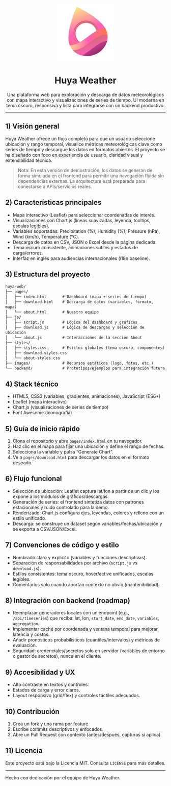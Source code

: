 <p align="center">
  <img src="images/logo-huya.png" alt="Huya Weather logo" width="180" />
</p>

<div align="center">

# Huya Weather

Una plataforma web para exploración y descarga de datos meteorológicos con mapa interactivo y visualizaciones de series de tiempo. UI moderna en tema oscuro, responsiva y lista para integrarse con un backend productivo.

</div>

---

## 1) Visión general

Huya Weather ofrece un flujo completo para que un usuario seleccione ubicación y rango temporal, visualice métricas meteorológicas clave como series de tiempo y descargue los datos en formatos abiertos. El proyecto se ha diseñado con foco en experiencia de usuario, claridad visual y extensibilidad técnica.

> Nota: En esta versión de demostración, los datos se generan de forma simulada en el frontend para permitir una navegación fluida sin dependencias externas. La arquitectura está preparada para conectarse a APIs/servicios reales.

## 2) Características principales

- Mapa interactivo (Leaflet) para seleccionar coordenadas de interés.
- Visualizaciones con Chart.js (líneas suavizadas, leyenda, tooltips, escalas legibles).
- Variables soportadas: Precipitation (%), Humidity (%), Pressure (hPa), Wind (km/h), Temperature (°C).
- Descarga de datos en CSV, JSON o Excel desde la página dedicada.
- Tema oscuro consistente, animaciones sutiles y estados de carga/errores.
- Interfaz en inglés para audiencias internacionales (i18n baseline).

## 3) Estructura del proyecto

```
huya-web/
├── pages/
│   ├── index.html       # Dashboard (mapa + series de tiempo)
│   ├── download.html    # Descarga de datos (variables, formato, mapa)
│   └── about.html       # Nuestro equipo
├── js/
│   ├── script.js        # Lógica del dashboard y gráficos
│   ├── download.js      # Lógica de descargas y selección de ubicación
│   └── about.js         # Interacciones de la sección About
├── styles/
│   ├── styles.css       # Estilos globales (tema oscuro, componentes)
│   ├── download-styles.css
│   └── about-styles.css
├── images/              # Recursos estáticos (logo, fotos, etc.)
└── backend/             # Prototipos/ejemplos para integración futura
```

## 4) Stack técnico

- HTML5, CSS3 (variables, gradientes, animaciones), JavaScript (ES6+)
- Leaflet (mapa interactivo)
- Chart.js (visualizaciones de series de tiempo)
- Font Awesome (iconografía)

## 5) Guía de inicio rápido

1. Clona el repositorio y abre `pages/index.html` en tu navegador.
2. Haz clic en el mapa para fijar una ubicación y define el rango de fechas.
3. Selecciona la variable y pulsa “Generate Chart”.
4. Ve a `pages/download.html` para descargar los datos en el formato deseado.

## 6) Flujo funcional

- Selección de ubicación: Leaflet captura lat/lon a partir de un clic y los expone a los módulos de gráficos/descargas.
- Generación de series: el frontend sintetiza datos con patrones estacionales y ruido controlado para la demo.
- Renderizado: Chart.js configura ejes, leyendas, colores y relleno con un estilo unificado.
- Descarga: se construye un dataset según variables/fechas/ubicación y se exporta a CSV/JSON/Excel.

## 7) Convenciones de código y estilo

- Nombrado claro y explícito (variables y funciones descriptivas).
- Separación de responsabilidades por archivo (`script.js` vs `download.js`).
- Estilos consistentes: tema oscuro, hover/active unificados, escalas legibles.
- Comentarios solo cuando aportan contexto no obvio (mantenibilidad).

## 8) Integración con backend (roadmap)

- Reemplazar generadores locales con un endpoint (e.g., `/api/timeseries`) que reciba: lat, lon, `start_date`, `end_date`, `variables`, `aggregation`.
- Implementar caché por coordenada y ventana temporal para mejorar latencia y costos.
- Añadir pronósticos probabilísticos (cuantiles/intervalos) y métricas de evaluación.
- Seguridad: credenciales/secretos solo en servidor (variables de entorno o gestor de secretos), nunca en el cliente.

## 9) Accesibilidad y UX

- Alto contraste en textos y controles.
- Estados de carga y error claros.
- Layout responsivo (grid/flex) y controles táctiles adecuados.

## 10) Contribución

1. Crea un fork y una rama por feature.
2. Escribe commits descriptivos y enfocados.
3. Abre un Pull Request con contexto (antes/después, capturas si aplica).

## 11) Licencia

Este proyecto está bajo la Licencia MIT. Consulta `LICENSE` para más detalles.

---

Hecho con dedicación por el equipo de Huya Weather.

